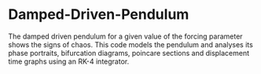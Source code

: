 # Damped-Driven-Pendulum
The damped driven pendulum for a given value of the forcing parameter shows the signs of chaos. This code models the pendulum and analyses its phase portraits, bifurcation diagrams, poincare sections and displacement time graphs using an RK-4 integrator. 
